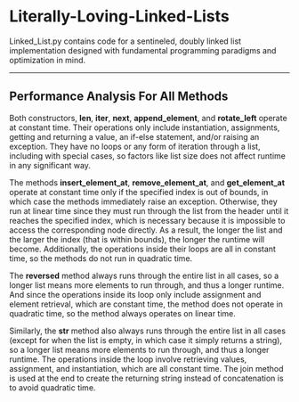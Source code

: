 # Literally-Loving-Linked-Lists

Linked_List.py contains code for a sentineled, doubly linked list implementation designed with fundamental programming paradigms and optimization in mind.

---

## Performance Analysis For All Methods

Both constructors, **__len__**, **__iter__**, **__next__**, **append_element**, and **rotate_left** operate at constant time. Their operations only include instantiation, assignments, getting and returning a value, an if-else statement, and/or raising an exception. They have no loops or any form of iteration through a list, including with special cases, so factors like list size does not affect runtime in any significant way. 

The methods **insert_element_at**, **remove_element_at**, and **get_element_at** operate at constant time only if the specified index is out of bounds, in which case the methods immediately raise an exception. Otherwise, they run at linear time since they must run through the list from the header until it reaches the specified index, which is necessary because it is impossible to access the corresponding node directly. As a result, the longer the list and the larger the index (that is within bounds), the longer the runtime will become. Additionally, the operations inside their loops are all in constant time, so the methods do not run in quadratic time.

The **__reversed__** method always runs through the entire list in all cases, so a longer list means more elements to run through, and thus a longer runtime. And since the operations inside its loop only include assignment and element retrieval, which are constant time, the method does not operate in quadratic time, so the method always operates on linear time.

Similarly, the **__str__** method also always runs through the entire list in all cases (except for when the list is empty, in which case it simply returns a string), so a longer list means more elements to run through, and thus a longer runtime. The operations inside the loop involve retrieving values, assignment, and instantiation, which are all constant time. The join method is used at the end to create the returning string instead of concatenation is to avoid quadratic time.
